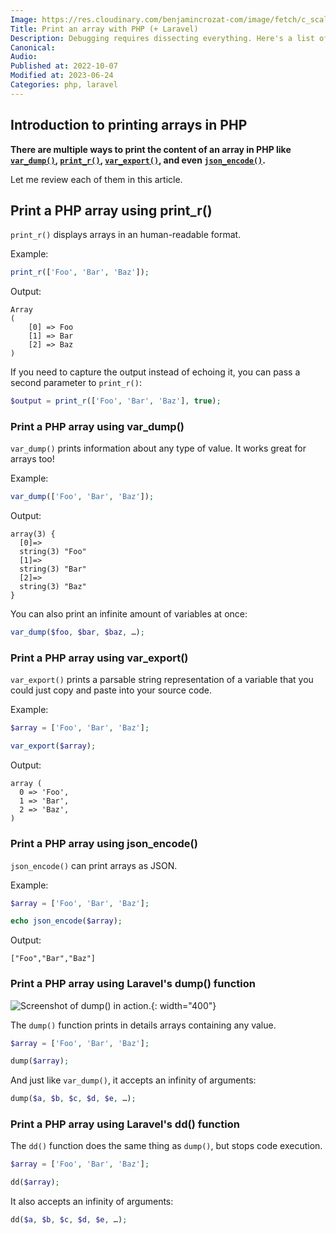 ```yaml
---
Image: https://res.cloudinary.com/benjamincrozat-com/image/fetch/c_scale,f_webp,q_auto,w_1200/https://life-long-bunny.fra1.digitaloceanspaces.com/media-library/production/8/woman-coding_xuisvu.jpg
Title: Print an array with PHP (+ Laravel)
Description: Debugging requires dissecting everything. Here's a list of all the one-line of code built-in ways to print arrays in PHP (and even Laravel-specific helpers).
Canonical: 
Audio:
Published at: 2022-10-07
Modified at: 2023-06-24
Categories: php, laravel
---
```


## Introduction to printing arrays in PHP

**There are multiple ways to print the content of an array in PHP like [`var_dump()`](https://www.php.net/var_dump), [`print_r()`](https://www.php.net/print_r), [`var_export()`](https://www.php.net/var_export), and even [`json_encode()`](https://www.php.net/json_encode).**

Let me review each of them in this article.

## Print a PHP array using print_r()

`print_r()` displays arrays in an human-readable format.

Example:

```php
print_r(['Foo', 'Bar', 'Baz']);
```

Output:

```
Array
(
    [0] => Foo
    [1] => Bar
    [2] => Baz
)
```

If you need to capture the output instead of echoing it, you can pass a second parameter to `print_r()`:

```php
$output = print_r(['Foo', 'Bar', 'Baz'], true);
```

### Print a PHP array using var_dump()

`var_dump()` prints information about any type of value. It works great for arrays too!

Example:

```php
var_dump(['Foo', 'Bar', 'Baz']);
```

Output:

```
array(3) {
  [0]=>
  string(3) "Foo"
  [1]=>
  string(3) "Bar"
  [2]=>
  string(3) "Baz"
}
```

You can also print an infinite amount of variables at once:

```php
var_dump($foo, $bar, $baz, …);
```

### Print a PHP array using var_export()

`var_export()` prints a parsable string representation of a variable that you could just copy and paste into your source code.

Example:

```php
$array = ['Foo', 'Bar', 'Baz'];

var_export($array);
```

Output:

```
array (
  0 => 'Foo',
  1 => 'Bar',
  2 => 'Baz',
)
```

### Print a PHP array using json_encode()

`json_encode()` can print arrays as JSON.

Example:

```php
$array = ['Foo', 'Bar', 'Baz'];

echo json_encode($array);
```

Output:

```
["Foo","Bar","Baz"]
```

### Print a PHP array using Laravel's dump() function

![Screenshot of dump() in action.](https://life-long-bunny.fra1.digitaloceanspaces.com/media-library/production/86/conversions/Screen_Shot_2023-01-16_at_07.54.59_ichkqp-medium.jpg){: width="400"}

The `dump()` function prints in details arrays containing any value.

```php
$array = ['Foo', 'Bar', 'Baz'];

dump($array);
```

And just like `var_dump()`, it accepts an infinity of arguments:

```php
dump($a, $b, $c, $d, $e, …);
```

### Print a PHP array using Laravel's dd() function

The `dd()` function does the same thing as `dump()`, but stops code execution.

```php
$array = ['Foo', 'Bar', 'Baz'];

dd($array);
```

It also accepts an infinity of arguments:

```php
dd($a, $b, $c, $d, $e, …);
```

